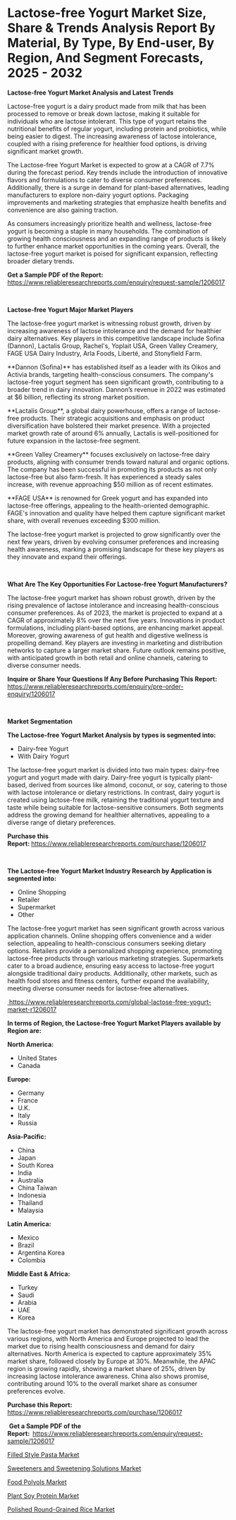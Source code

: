 <p><h1>Lactose-free Yogurt Market Size, Share & Trends Analysis Report By Material, By Type, By End-user, By Region, And Segment Forecasts, 2025 - 2032</h1></p><p><strong>Lactose-free Yogurt Market Analysis and Latest Trends</strong></p>
<p><p>Lactose-free yogurt is a dairy product made from milk that has been processed to remove or break down lactose, making it suitable for individuals who are lactose intolerant. This type of yogurt retains the nutritional benefits of regular yogurt, including protein and probiotics, while being easier to digest. The increasing awareness of lactose intolerance, coupled with a rising preference for healthier food options, is driving significant market growth.</p><p>The Lactose-free Yogurt Market is expected to grow at a CAGR of 7.7% during the forecast period. Key trends include the introduction of innovative flavors and formulations to cater to diverse consumer preferences. Additionally, there is a surge in demand for plant-based alternatives, leading manufacturers to explore non-dairy yogurt options. Packaging improvements and marketing strategies that emphasize health benefits and convenience are also gaining traction.</p><p>As consumers increasingly prioritize health and wellness, lactose-free yogurt is becoming a staple in many households. The combination of growing health consciousness and an expanding range of products is likely to further enhance market opportunities in the coming years. Overall, the lactose-free yogurt market is poised for significant expansion, reflecting broader dietary trends.</p></p>
<p><strong>Get a Sample PDF of the Report:&nbsp;</strong> <a href="https://www.reliableresearchreports.com/enquiry/request-sample/1206017?utm_campaign=7&utm_medium=2&utm_source=Github&utm_content=ia&utm_term=15022025&utm_id=lactose-free-yogurt">https://www.reliableresearchreports.com/enquiry/request-sample/1206017</a></p>
<p>&nbsp;</p>
<p><strong>Lactose-free Yogurt Major Market Players</strong></p>
<p><p>The lactose-free yogurt market is witnessing robust growth, driven by increasing awareness of lactose intolerance and the demand for healthier dairy alternatives. Key players in this competitive landscape include Sofina (Dannon), Lactalis Group, Rachel's, Yoplait USA, Green Valley Creamery, FAGE USA Dairy Industry, Arla Foods, Liberté, and Stonyfield Farm.</p><p>**Dannon (Sofina)** has established itself as a leader with its Oikos and Activia brands, targeting health-conscious consumers. The company's lactose-free yogurt segment has seen significant growth, contributing to a broader trend in dairy innovation. Dannon’s revenue in 2022 was estimated at $6 billion, reflecting its strong market position.</p><p>**Lactalis Group**, a global dairy powerhouse, offers a range of lactose-free products. Their strategic acquisitions and emphasis on product diversification have bolstered their market presence. With a projected market growth rate of around 6% annually, Lactalis is well-positioned for future expansion in the lactose-free segment.</p><p>**Green Valley Creamery** focuses exclusively on lactose-free dairy products, aligning with consumer trends toward natural and organic options. The company has been successful in promoting its products as not only lactose-free but also farm-fresh. It has experienced a steady sales increase, with revenue approaching $50 million as of recent estimates.</p><p>**FAGE USA** is renowned for Greek yogurt and has expanded into lactose-free offerings, appealing to the health-oriented demographic. FAGE's innovation and quality have helped them capture significant market share, with overall revenues exceeding $300 million.</p><p>The lactose-free yogurt market is projected to grow significantly over the next few years, driven by evolving consumer preferences and increasing health awareness, marking a promising landscape for these key players as they innovate and expand their offerings.</p></p>
<p>&nbsp;</p>
<p><strong>What Are The Key Opportunities For Lactose-free Yogurt Manufacturers?</strong></p>
<p><p>The lactose-free yogurt market has shown robust growth, driven by the rising prevalence of lactose intolerance and increasing health-conscious consumer preferences. As of 2023, the market is projected to expand at a CAGR of approximately 8% over the next five years. Innovations in product formulations, including plant-based options, are enhancing market appeal. Moreover, growing awareness of gut health and digestive wellness is propelling demand. Key players are investing in marketing and distribution networks to capture a larger market share. Future outlook remains positive, with anticipated growth in both retail and online channels, catering to diverse consumer needs.</p></p>
<p><strong>Inquire or Share Your Questions If Any Before Purchasing This Report:</strong> <a href="https://www.reliableresearchreports.com/enquiry/pre-order-enquiry/1206017?utm_campaign=7&utm_medium=2&utm_source=Github&utm_content=ia&utm_term=15022025&utm_id=lactose-free-yogurt">https://www.reliableresearchreports.com/enquiry/pre-order-enquiry/1206017</a></p>
<p>&nbsp;</p>
<p><strong>Market Segmentation</strong></p>
<p><strong>The Lactose-free Yogurt Market Analysis by types is segmented into:</strong></p>
<p><ul><li>Dairy-free Yogurt</li><li>With Dairy Yogurt</li></ul></p>
<p><p>The lactose-free yogurt market is divided into two main types: dairy-free yogurt and yogurt made with dairy. Dairy-free yogurt is typically plant-based, derived from sources like almond, coconut, or soy, catering to those with lactose intolerance or dietary restrictions. In contrast, dairy yogurt is created using lactose-free milk, retaining the traditional yogurt texture and taste while being suitable for lactose-sensitive consumers. Both segments address the growing demand for healthier alternatives, appealing to a diverse range of dietary preferences.</p></p>
<p><strong>Purchase this Report:&nbsp;</strong><a href="https://www.reliableresearchreports.com/purchase/1206017?utm_campaign=7&utm_medium=2&utm_source=Github&utm_content=ia&utm_term=15022025&utm_id=lactose-free-yogurt">https://www.reliableresearchreports.com/purchase/1206017</a></p>
<p>&nbsp;</p>
<p><strong>The Lactose-free Yogurt Market Industry Research by Application is segmented into:</strong></p>
<p><ul><li>Online Shopping</li><li>Retailer</li><li>Supermarket</li><li>Other</li></ul></p>
<p><p>The lactose-free yogurt market has seen significant growth across various application channels. Online shopping offers convenience and a wider selection, appealing to health-conscious consumers seeking dietary options. Retailers provide a personalized shopping experience, promoting lactose-free products through various marketing strategies. Supermarkets cater to a broad audience, ensuring easy access to lactose-free yogurt alongside traditional dairy products. Additionally, other markets, such as health food stores and fitness centers, further expand the availability, meeting diverse consumer needs for lactose-free alternatives.</p></p>
<p><a href="https://www.reliableresearchreports.com/global-lactose-free-yogurt-market-r1206017?utm_campaign=7&utm_medium=2&utm_source=Github&utm_content=ia&utm_term=15022025&utm_id=lactose-free-yogurt">&nbsp;https://www.reliableresearchreports.com/global-lactose-free-yogurt-market-r1206017</a></p>
<p><strong>In terms of Region, the Lactose-free Yogurt Market Players available by Region are:</strong></p>
<p>
    <p> <strong> North America: </strong>
        <ul>
            <li>United States</li>
            <li>Canada</li>
        </ul>
        </p> 
    <p> <strong> Europe: </strong>
        <ul>
            <li>Germany</li>
            <li>France</li>
            <li>U.K.</li>
            <li>Italy</li>
            <li>Russia</li>
        </ul>
        </p> 
    <p> <strong> Asia-Pacific: </strong>
        <ul>
            <li>China</li>
            <li>Japan</li>
            <li>South Korea</li>
            <li>India</li>
            <li>Australia</li>
            <li>China Taiwan</li>
            <li>Indonesia</li>
            <li>Thailand</li>
            <li>Malaysia</li>
        </ul>
        </p> 
    <p> <strong> Latin America: </strong>
        <ul>
            <li>Mexico</li>
            <li>Brazil</li>
            <li>Argentina Korea</li>
            <li>Colombia</li>
        </ul>
        </p> 
    <p> <strong> Middle East & Africa: </strong>
        <ul>
            <li>Turkey</li>
            <li>Saudi</li>
            <li>Arabia</li>
            <li>UAE</li>
            <li>Korea</li>
        </ul>
    </p>
    </p>
<p><p>The lactose-free yogurt market has demonstrated significant growth across various regions, with North America and Europe projected to lead the market due to rising health consciousness and demand for dairy alternatives. North America is expected to capture approximately 35% market share, followed closely by Europe at 30%. Meanwhile, the APAC region is growing rapidly, showing a market share of 25%, driven by increasing lactose intolerance awareness. China also shows promise, contributing around 10% to the overall market share as consumer preferences evolve.</p></p>
<p><strong>Purchase this Report: </strong><a href="https://www.reliableresearchreports.com/purchase/1206017?utm_campaign=7&utm_medium=2&utm_source=Github&utm_content=ia&utm_term=15022025&utm_id=lactose-free-yogurt">https://www.reliableresearchreports.com/purchase/1206017</a></p>
<p>&nbsp;<strong>Get a Sample PDF of the Report:&nbsp;&nbsp;</strong><a href="https://www.reliableresearchreports.com/enquiry/request-sample/1206017?utm_campaign=7&utm_medium=2&utm_source=Github&utm_content=ia&utm_term=15022025&utm_id=lactose-free-yogurt">https://www.reliableresearchreports.com/enquiry/request-sample/1206017</a></p>
<p><strong></strong></p>
<p><p><a href="https://github.com/rebheelder/Market-Research-Report-List-1/blob/main/filled-style-pasta-market.md?utm_campaign=7&utm_medium=2&utm_source=Github&utm_content=ia&utm_term=15022025&utm_id=lactose-free-yogurt">Filled Style Pasta Market</a></p><p><a href="https://github.com/zitanebeibit9/Market-Research-Report-List-1/blob/main/sweeteners-and-sweetening-solutions-market.md?utm_campaign=7&utm_medium=2&utm_source=Github&utm_content=ia&utm_term=15022025&utm_id=lactose-free-yogurt">Sweeteners and Sweetening Solutions Market</a></p><p><a href="https://github.com/loppibsr/Market-Research-Report-List-1/blob/main/food-polyols-market.md?utm_campaign=7&utm_medium=2&utm_source=Github&utm_content=ia&utm_term=15022025&utm_id=lactose-free-yogurt">Food Polyols Market</a></p><p><a href="https://github.com/alanepetevi/Market-Research-Report-List-1/blob/main/plant-soy-protein-market.md?utm_campaign=7&utm_medium=2&utm_source=Github&utm_content=ia&utm_term=15022025&utm_id=lactose-free-yogurt">Plant Soy Protein Market</a></p><p><a href="https://github.com/hannajuana198484/Market-Research-Report-List-1/blob/main/polished-round-grained-rice-market.md?utm_campaign=7&utm_medium=2&utm_source=Github&utm_content=ia&utm_term=15022025&utm_id=lactose-free-yogurt">Polished Round-Grained Rice Market</a></p></p>